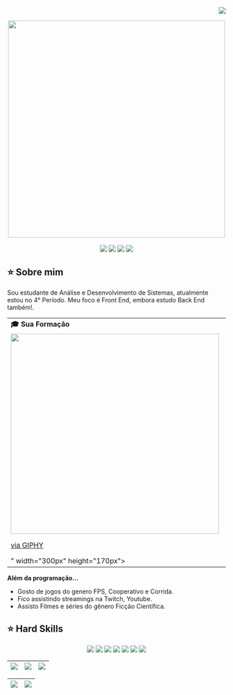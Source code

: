 <img align="right" src="https://komarev.com/ghpvc/?username=mathrocks19&color=ff69b4"><br>
<div align="center">
  <a href="https://github.com/mathrocks19">
    <img align="center" src="https://imgur.com/uXR8NIg" width="500">
  </a>
</div>
<br>

<div align="center">
  <!-- Work Links -->
  <a href="https://github.com/mathrocks19" target="_blank"><img src="https://img.shields.io/badge/GitHub-100000?style=for-the-badge&logo=github&logoColor=white" target="_blank"></a>
  <a href="https://www.linkedin.com/in/matheus-viana-ab0868278/" target="_blank"><img src="https://img.shields.io/badge/-LinkedIn-%230077B5?style=for-the-badge&logo=linkedin&logoColor=white" target="_blank"></a>
  <a href="mailto:matheuscviana22@gmail.com"><img src="https://img.shields.io/badge/Gmail-D14836?style=for-the-badge&logo=gmail&logoColor=white"></a>
  <!-- YT Links -->
  <!-- Social Links -->
  <a href="https://www.instagram.com/matheus_viana911/" target="_blank"><img src="https://img.shields.io/badge/-Instagram-%23E4405F?style=for-the-badge&logo=instagram&logoColor=white" target="_blank"></a>
  
</div>

## ⭐️ Sobre mim

Sou estudante de Análise e Desenvolvimento de Sistemas, atualmente estou no 4° Período. Meu foco é Front End, embora estudo Back End também!.

<div align="center">
  <table>
    <tr>
      <td><b>🎓 Sua Formação</b></td>
      <td><b>🧪 Sua Atividade</b></td>
    </tr>
    <tr>
      <td><img src="<iframe src="https://giphy.com/embed/13FrpeVH09Zrb2" width="480" height="461" style="" frameBorder="0" class="giphy-embed" allowFullScreen></iframe><p><a href="https://giphy.com/gifs/css-13FrpeVH09Zrb2">via GIPHY</a></p>" width="300px" height="170px"></td>
      <td><img src="<iframe src="https://giphy.com/embed/13FrpeVH09Zrb2" width="480" height="461" style="" frameBorder="0" class="giphy-embed" allowFullScreen></iframe><p><a href="https://giphy.com/gifs/css-13FrpeVH09Zrb2">via GIPHY</a></p>" width="300px" height="170px"></td>
    </tr>
  </table>
</div>

<b>Além da programação...</b>

- Gosto de jogos do genero FPS, Cooperativo e Corrida.
- Fico assistindo streamings na Twitch, Youtube. 
- Assisto Filmes e séries do gênero Ficção Científica. 


## ⭐️ Hard Skills

<div align="center">
  <!-- Adicione as tecnologias que você domina -->
  <img src="https://img.shields.io/badge/Angular-DD0031?style=for-the-badge&logo=angular&logoColor=white">
  <img src="https://img.shields.io/badge/Tailwind_CSS-38B2AC?style=for-the-badge&logo=tailwind-css&logoColor=white">
  <img src="https://img.shields.io/badge/HTML5-E34F26?style=for-the-badge&logo=html5&logoColor=white">
  <img src="https://img.shields.io/badge/CSS3-1572B6?style=for-the-badge&logo=css3&logoColor=white">
  <img src="https://img.shields.io/badge/Bootstrap-563D7C?style=for-the-badge&logo=bootstrap&logoColor=white">
  <img src="https://img.shields.io/badge/TypeScript-007ACC?style=for-the-badge&logo=typescript&logoColor=white">
  <img src="https://img.shields.io/badge/Microsoft%20SQL%20Server-CC2927?style=for-the-badge&logo=microsoft%20sql%20server&logoColor=white">
  <!-- Outras tecnologias -->
</div>

| ![](http://github-profile-summary-cards.vercel.app/api/cards/stats?username=mathrocks19&theme=tokyonight) | ![](http://github-profile-summary-cards.vercel.app/api/cards/repos-per-language?username=mathrocks19&hide=Html&theme=tokyonight) | ![](http://github-profile-summary-cards.vercel.app/api/cards/most-commit-language?username=mathrocks19&theme=tokyonight) |
| :-: | :-: | :-: |

| ![](http://github-profile-summary-cards.vercel.app/api/cards/profile-details?username=mathrocks19&theme=tokyonight) | ![](https://github-readme-streak-stats.herokuapp.com/?user=mathrocks19&theme=tokyonight&hide_border=true&date_format=M%20j%5B%2C%20Y%5D&background=1A1B27&stroke=35AFA3&ring=BF91F3&fire=BF91F3&currStreakNum=BF91F3&sideNums=BF91F3&currStreakLabel=BF91F3&sideLabels=BF91F3&dates=35AFA3) |
| :-: | :-: |
